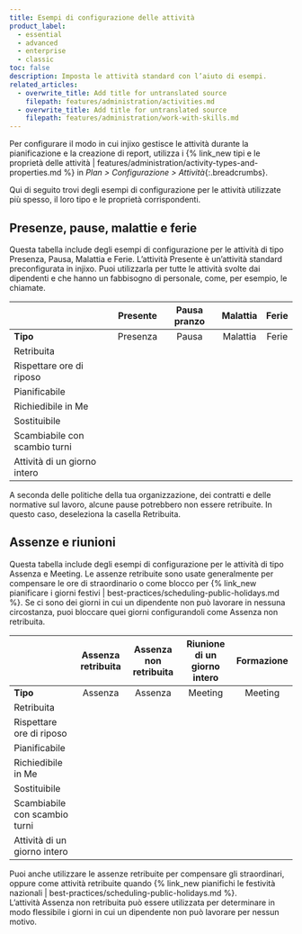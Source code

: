 ```yaml
---
title: Esempi di configurazione delle attività
product_label:
  - essential
  - advanced
  - enterprise
  - classic
toc: false
description: Imposta le attività standard con l’aiuto di esempi.
related_articles:
  - overwrite_title: Add title for untranslated source
    filepath: features/administration/activities.md
  - overwrite_title: Add title for untranslated source
    filepath: features/administration/work-with-skills.md
---
```


Per configurare il modo in cui injixo gestisce le attività durante la pianificazione e la creazione di report, utilizza i {% link_new tipi e le proprietà delle attività | features/administration/activity-types-and-properties.md %} in _Plan > Configurazione > Attività_{:.breadcrumbs}.

Qui di seguito trovi degli esempi di configurazione per le attività utilizzate più spesso, il loro tipo e le proprietà corrispondenti.

## Presenze, pause, malattie e ferie

Questa tabella include degli esempi di configurazione per le attività di tipo Presenza, Pausa, Malattia e Ferie.
L’attività Presente è un’attività standard preconfigurata in injixo. Puoi utilizzarla per tutte le attività svolte dai dipendenti e che hanno un fabbisogno di personale, come, per esempio, le chiamate.

<div class="table__wrapper" markdown="1">

<style>
table {
   width: 100%;
}
</style>

|                                        |  Presente  | Pausa pranzo |         Malattia         |  Ferie |
| ------------------------------------------- | :---------------------: | :----------------------: | :---------------------: | :---------------------: |
| **Tipo**                                        |         Presenza         |          Pausa           |         Malattia         |        Ferie         |
| Retribuita                                        | <i class="fa fa-check"> |                          | <i class="fa fa-check"> | <i class="fa fa-check"> |
| Rispettare ore di riposo                     | <i class="fa fa-check"> |                          |                         |
| Pianificabile                                   | <i class="fa fa-check"> |                          |                         |
| Richiedibile in Me                                 |                         | <i class="fa fa-check">  |                         | <i class="fa fa-check"> |
| Sostituibile                                 | <i class="fa fa-check"> |                          |                         |
| Scambiabile con scambio turni            | <i class="fa fa-check"> | <i class="fa fa-check">  |                         |
| Attività di un giorno intero                  |                         |                          | <i class="fa fa-check"> | <i class="fa fa-check"> |

</div>

A seconda delle politiche della tua organizzazione, dei contratti e delle normative sul lavoro, alcune pause potrebbero non essere retribuite. In questo caso, deseleziona la casella Retribuita.

## Assenze e riunioni

Questa tabella include degli esempi di configurazione per le attività di tipo Assenza e Meeting.
Le assenze retribuite sono usate generalmente per compensare le ore di straordinario o come blocco per {% link_new pianificare i giorni festivi | best-practices/scheduling-public-holidays.md %}.
Se ci sono dei giorni in cui un dipendente non può lavorare in nessuna circostanza, puoi bloccare quei giorni configurandoli come Assenza non retribuita.

<div class="table__wrapper" markdown="1">

|                                          | Assenza retribuita | Assenza non retribuita |    Riunione di un giorno intero     |  Formazione  |
| --------------------------------------------- | :-----------------------: | :-------------------------: | :---------------------: | :---------------------: |
| **Tipo**                                          |          Assenza          |           Assenza           |         Meeting         |         Meeting         |
| Retribuita                                          |  <i class="fa fa-check">  |                             | <i class="fa fa-check"> | <i class="fa fa-check"> |
| Rispettare ore di riposo                       |                           |                             | <i class="fa fa-check"> |
| Pianificabile                                     |                           |                             |                         |
| Richiedibile in Me                                   |  <i class="fa fa-check">  |   <i class="fa fa-check">   |                         |
| Sostituibile                                   |                           |                             |                         |
| Scambiabile con scambio turni              |                           |                             |                         |
| Attività di un giorno intero                    |  <i class="fa fa-check">  |   <i class="fa fa-check">   |                         | <i class="fa fa-check"> |

</div>

Puoi anche utilizzare le assenze retribuite per compensare gli straordinari, oppure come attività retribuite quando {% link_new pianifichi le festività nazionali | best-practices/scheduling-public-holidays.md %}.<br>
L’attività Assenza non retribuita può essere utilizzata per determinare in modo flessibile i giorni in cui un dipendente non può lavorare per nessun motivo.